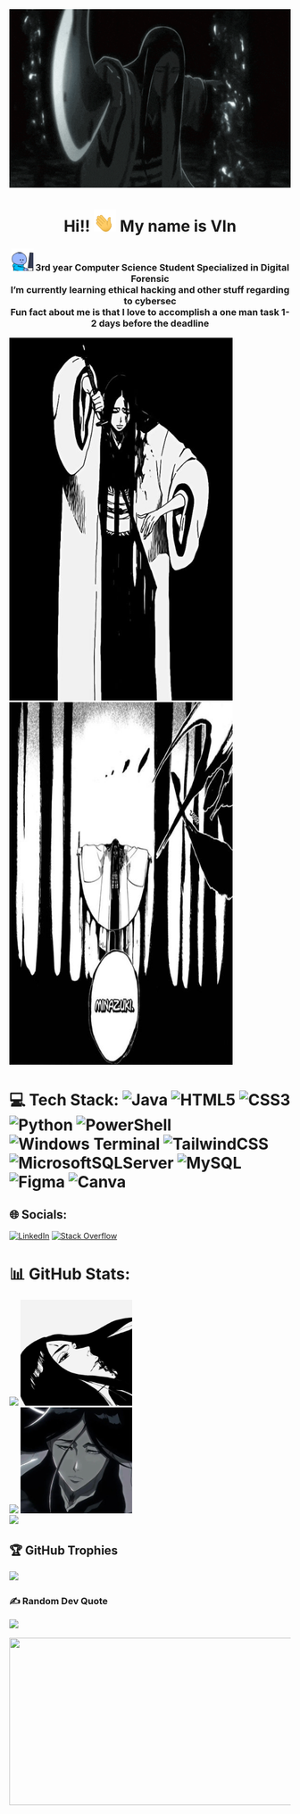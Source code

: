 <img align = "center" alt = "random" height = "320" width = "850" src = "https://github.com/V1N015/V1N015/blob/main/unohana-yachiru.gif">

<h1 align = "center">Hi!! <img height = "40" width = "40" src = "https://github.com/V1N015/V1N015/blob/main/waving-hand-joypixels.gif"> My name is VIn </h1> 
<h3 align = "center"><img height = "40" width = "40" src = "https://github.com/V1N015/V1N015/blob/main/computer.gif"> 3rd year Computer Science Student Specialized in Digital Forensic <br>I’m currently learning ethical hacking and other stuff regarding to cybersec<br>Fun fact about me is that I love to accomplish a one man task 1-2 days before the deadline<br></h3>


<img height = "650" width = "400" src ="https://github.com/V1N015/V1N015/blob/main/unohana-2.jpeg"> <img height = "650" width = "400" src = "https://github.com/V1N015/V1N015/blob/main/profile-1.jpeg">


# 💻 Tech Stack: ![Java](https://img.shields.io/badge/java-%23ED8B00.svg?style=for-the-badge&logo=openjdk&logoColor=white) ![HTML5](https://img.shields.io/badge/html5-%23E34F26.svg?style=for-the-badge&logo=html5&logoColor=white) ![CSS3](https://img.shields.io/badge/css3-%231572B6.svg?style=for-the-badge&logo=css3&logoColor=white) ![Python](https://img.shields.io/badge/python-3670A0?style=for-the-badge&logo=python&logoColor=ffdd54) ![PowerShell](https://img.shields.io/badge/PowerShell-%235391FE.svg?style=for-the-badge&logo=powershell&logoColor=white) ![Windows Terminal](https://img.shields.io/badge/Windows%20Terminal-%234D4D4D.svg?style=for-the-badge&logo=windows-terminal&logoColor=white) ![TailwindCSS](https://img.shields.io/badge/tailwindcss-%2338B2AC.svg?style=for-the-badge&logo=tailwind-css&logoColor=white) ![MicrosoftSQLServer](https://img.shields.io/badge/Microsoft%20SQL%20Server-CC2927?style=for-the-badge&logo=microsoft%20sql%20server&logoColor=white) ![MySQL](https://img.shields.io/badge/mysql-%2300000f.svg?style=for-the-badge&logo=mysql&logoColor=white) ![Figma](https://img.shields.io/badge/figma-%23F24E1E.svg?style=for-the-badge&logo=figma&logoColor=white) ![Canva](https://img.shields.io/badge/Canva-%2300C4CC.svg?style=for-the-badge&logo=Canva&logoColor=white)

## 🌐 Socials:
[![LinkedIn](https://img.shields.io/badge/LinkedIn-%230077B5.svg?logo=linkedin&logoColor=white)](https://linkedin.com/in/www.linkedin.com/in/calvin-rivarez-423234246) [![Stack Overflow](https://img.shields.io/badge/-Stackoverflow-FE7A16?logo=stack-overflow&logoColor=white)](https://stackoverflow.com/users/https://stackoverflow.com/users/24856919/calvin-rivarez?tab=profile) 

# 📊 GitHub Stats:
![](https://github-readme-stats.vercel.app/api?username=V1N015&theme=dark&hide_border=false&include_all_commits=false&count_private=false) <img height = "190" width = "200" src ="https://github.com/V1N015/V1N015/blob/main/unohana-1.jpeg"><br/>
![](https://github-readme-streak-stats.herokuapp.com/?user=V1N015&theme=dark&hide_border=false) <img height = "190" width = "200" src ="https://github.com/V1N015/V1N015/blob/main/git%20profile.jpeg"><br/>
![](https://github-readme-stats.vercel.app/api/top-langs/?username=V1N015&theme=dark&hide_border=false&include_all_commits=false&count_private=false&layout=compact) 

## 🏆 GitHub Trophies
![](https://github-profile-trophy.vercel.app/?username=V1N015&theme=dark_dimmed&no-frame=false&no-bg=false&margin-w=4)

### ✍️ Random Dev Quote
![](https://quotes-github-readme.vercel.app/api?type=horizontal&theme=tokyonight)

<img height = "300" width = "850" src = "https://github.com/V1N015/V1N015/blob/main/unohana-5.gif">
